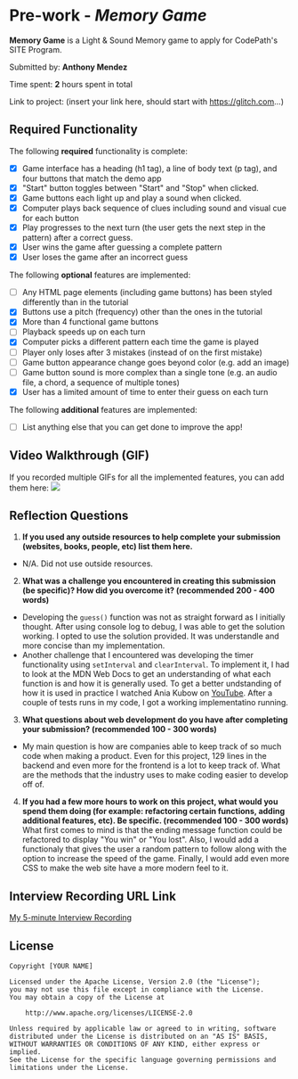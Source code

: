 # Pre-work - _Memory Game_

**Memory Game** is a Light & Sound Memory game to apply for CodePath's SITE Program.

Submitted by: **Anthony Mendez**

Time spent: **2** hours spent in total

Link to project: (insert your link here, should start with https://glitch.com...)

## Required Functionality

The following **required** functionality is complete:

- [x] Game interface has a heading (h1 tag), a line of body text (p tag), and four buttons that match the demo app
- [x] "Start" button toggles between "Start" and "Stop" when clicked.
- [x] Game buttons each light up and play a sound when clicked.
- [x] Computer plays back sequence of clues including sound and visual cue for each button
- [x] Play progresses to the next turn (the user gets the next step in the pattern) after a correct guess.
- [x] User wins the game after guessing a complete pattern
- [x] User loses the game after an incorrect guess

The following **optional** features are implemented:

- [ ] Any HTML page elements (including game buttons) has been styled differently than in the tutorial
- [x] Buttons use a pitch (frequency) other than the ones in the tutorial
- [x] More than 4 functional game buttons
- [ ] Playback speeds up on each turn
- [x] Computer picks a different pattern each time the game is played
- [ ] Player only loses after 3 mistakes (instead of on the first mistake)
- [ ] Game button appearance change goes beyond color (e.g. add an image)
- [ ] Game button sound is more complex than a single tone (e.g. an audio file, a chord, a sequence of multiple tones)
- [x] User has a limited amount of time to enter their guess on each turn

The following **additional** features are implemented:

- [ ] List anything else that you can get done to improve the app!

## Video Walkthrough (GIF)

If you recorded multiple GIFs for all the implemented features, you can add them here:
![](https://i.imgur.com/wlBMTUz.gif)

## Reflection Questions

1. **If you used any outside resources to help complete your submission (websites, books, people, etc) list them here.**

- N/A. Did not use outside resources.

2. **What was a challenge you encountered in creating this submission (be specific)? How did you overcome it? (recommended 200 - 400 words)**

- Developing the `guess()` function was not as straight forward as I initially thought. After using console log to debug, I was able to get the solution working. I opted to use the solution provided. It was understandle and more concise than my implementation.
- Another challenge that I encountered was developing the timer functionality using `setInterval` and `clearInterval`. To implement it, I had to look at the MDN Web Docs to get an understanding of what each function is and how it is generally used. To get a better undstanding of how it is used in practice I watched Ania Kubow on [YouTube](https://www.youtube.com/watch?v=GhePFBkdNYk&t=127s). After a couple of tests runs in my code, I got a working implementatino running.

3. **What questions about web development do you have after completing your submission? (recommended 100 - 300 words)**

- My main question is how are companies able to keep track of so much code when making a product. Even for this project, 129 lines in the backend and even more for the frontend is a lot to keep track of. What are the methods that the industry uses to make coding easier to develop off of.

4. **If you had a few more hours to work on this project, what would you spend them doing (for example: refactoring certain functions, adding additional features, etc). Be specific. (recommended 100 - 300 words)**  
   What first comes to mind is that the ending message function could be refactored to display "You win" or "You lost". Also, I would add a functionaly that gives the user a random pattern to follow along with the option to increase the speed of the game. Finally, I would add even more CSS to make the web site have a more modern feel to it.

## Interview Recording URL Link

[My 5-minute Interview Recording](https://buffalo.zoom.us/rec/share/KSJ1SZH-xuaJXZ4__SOk4iL3dlHoFvam1jEyU8UWXaz4l6IubLEQcep5yqpvKUIq.99O_JI-BGQ9hYnSf?startTime=1648137157000)

## License

    Copyright [YOUR NAME]

    Licensed under the Apache License, Version 2.0 (the "License");
    you may not use this file except in compliance with the License.
    You may obtain a copy of the License at

        http://www.apache.org/licenses/LICENSE-2.0

    Unless required by applicable law or agreed to in writing, software
    distributed under the License is distributed on an "AS IS" BASIS,
    WITHOUT WARRANTIES OR CONDITIONS OF ANY KIND, either express or implied.
    See the License for the specific language governing permissions and
    limitations under the License.
